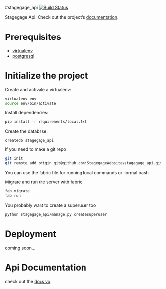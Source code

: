 #stagegage_api
[![Build Status](https://travis-ci.org/StagegageWebsite/stagegage_api.svg?branch=master)](https://travis-ci.org/StagegageWebsite/stagegage_api)

Stagegage Api. Check out the project's [documentation](http://StagegageWebsite.github.io/stagegage_api/).

# Prerequisites
- [virtualenv](https://virtualenv.pypa.io/en/latest/)
- [postgresql](http://www.postgresql.org/)

# Initialize the project
Create and activate a virtualenv:

```bash
virtualenv env
source env/bin/activate
```
Install dependencies:

```bash
pip install -r requirements/local.txt
```
Create the database:

```bash
createdb stagegage_api
```

If you need to make a git repo
```bash
git init
git remote add origin git@github.com:StagegageWebsite/stagegage_api.git
```

You can use the fabric file for running local commands or normal bash

Migrate and run the server with fabric:
```bash
fab migrate
fab run
```

You probably want to create a superuser too
```bash
python stagegage_api/manage.py createsuperuser
```

# Deployment
coming soon...

# Api Documentation
check out the [docs yo](http://StagegageWebsite.github.io/stagegage_api/api).
